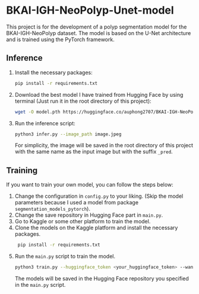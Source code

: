 # BKAI-IGH-NeoPolyp-Unet-model

This project is for the development of a polyp segmentation model for the BKAI-IGH-NeoPolyp dataset. The model is based on the U-Net architecture and is trained using the PyTorch framework.

## Inference
1. Install the necessary packages:
    ```bash
    pip install -r requirements.txt
    ```
2. Download the best model I have trained from Hugging Face by using terminal (Just run it in the root directory of this project):
    ```bash
    wget -O model.pth https://huggingface.co/auphong2707/BKAI-IGH-NeoPolyp-Unet-model/resolve/main/experiment_0/best.pth?download=true
    ```
3. Run the inference script:
    ```bash
    python3 infer.py --image_path image.jpeg
    ```
    For simplicity, the image will be saved in the root directory of this project with the same name as the input image but with the suffix `_pred`.

## Training
If you want to train your own model, you can follow the steps below:
1. Change the configuration in `config.py` to your liking. (Skip the model parameters because I used a model from package `segmentation_models_pytorch`).
2. Change the save repository in Hugging Face part in `main.py`.
3. Go to Kaggle or some other platform to train the model.
4. Clone the models on the Kaggle platform and install the necessary packages.
   ```bash
    pip install -r requirements.txt
    ```
5. Run the `main.py` script to train the model.
    ```bash
    python3 train.py --huggingface_token <your_huggingface_token> --wandb_key <your_wandb_key>
    ```
    The models will be saved in the Hugging Face repository you specified in the `main.py` script.